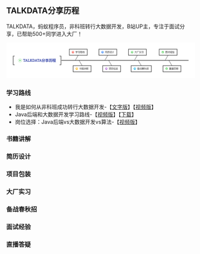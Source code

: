 ﻿## TALKDATA分享历程
TALKDATA，蚂蚁程序员，非科班转行大数据开发，B站UP主，专注于面试分享，已帮助500+同学进入大厂！

![image](image/TALKDATA_share.png)

### 学习路线

* 我是如何从非科班成功转行大数据开发-【[文字版][1]】【[视频版][2]】
* Java后端和大数据开发学习路线-【[视频版][3]】【[下载][4]】
* 岗位选择：Java后端vs大数据开发vs算法-【[视频版][5]】

### 书籍讲解

### 简历设计

### 项目包装

### 大厂实习

### 备战春秋招

### 面试经验

### 直播答疑


  [1]: https://mp.weixin.qq.com/s?__biz=Mzg4NzAxMjIyOQ==&mid=2247483698&idx=1&sn=7a4a698356bba0547135e7203a6f2bab&chksm=cf91afd8f8e626cedc546403ac9bdfb838bf1328742c705c03d8970978c53e2cc8580d4e904d&scene=178&cur_album_id=1417724228044210177#rd
  [2]: https://www.bilibili.com/video/BV1SJ411T7DV
  [3]: https://www.bilibili.com/video/BV1HV411d7t6
  [4]: https://mp.weixin.qq.com/s?__biz=Mzg4NzAxMjIyOQ==&mid=2247483818&idx=1&sn=8d6643e2bc280d07e259f451ce998207&chksm=cf91af40f8e626560eb164bd5e46984da653efa3bf6f38e6b70fa99cc181027052f776e4784c&scene=178&cur_album_id=1417724228044210177#rd
  [5]: https://www.bilibili.com/video/BV1sJ41127EP